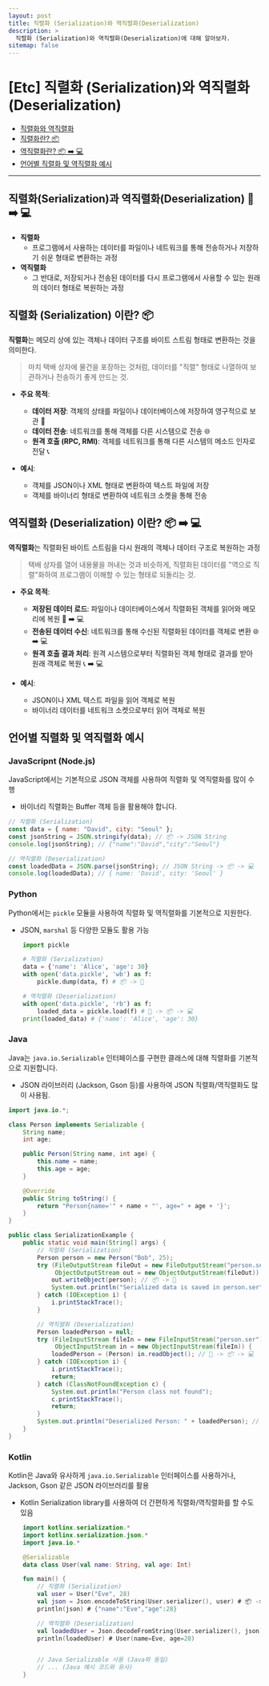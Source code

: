 ```yaml
---
layout: post
title: 직렬화 (Serialization)와 역직렬화(Deserialization)
description: >
  직렬화 (Serialization)와 역직렬화(Deserialization)에 대해 알아보자.
sitemap: false
---
```


# [Etc] 직렬화 (Serialization)와 역직렬화(Deserialization)

- [직렬화와 역직렬화](#직렬화serialization과-역직렬화deserialization--️-)
- [직렬화란? 📦](#직렬화-serialization-이란-)
- [역직렬화란? 📦 ➡️ 💻](#역직렬화-deserialization-이란--️-)
- [언어별 직렬화 및 역직렬화 예시](#언어별-직렬화-및-역직렬화-예시)

---

## 직렬화(Serialization)과 역직렬화(Deserialization) 💾 ➡️ 💻

- **직렬화**
  - 프로그램에서 사용하는 데이터를 파일이나 네트워크를 통해 전송하거나 저장하기 쉬운 형태로 변환하는 과정
- **역직렬화**
  - 그 반대로, 저장되거나 전송된 데이터를 다시 프로그램에서 사용할 수 있는 원래의 데이터 형태로 복원하는 과정

## 직렬화 (Serialization) 이란? 📦

**직렬화**는 메모리 상에 있는 객체나 데이터 구조를 바이트 스트림 형태로 변환하는 것을 의미한다.

> 마치 택배 상자에 물건을 포장하는 것처럼, 데이터를 "직렬" 형태로 나열하여 보관하거나 전송하기 좋게 만드는 것.

- **주요 목적**:

  - **데이터 저장**: 객체의 상태를 파일이나 데이터베이스에 저장하여 영구적으로 보관 💾
  - **데이터 전송**: 네트워크를 통해 객체를 다른 시스템으로 전송 🌐
  - **원격 호출 (RPC, RMI)**: 객체를 네트워크를 통해 다른 시스템의 메소드 인자로 전달 📞

- **예시**:
  - 객체를 JSON이나 XML 형태로 변환하여 텍스트 파일에 저장
  - 객체를 바이너리 형태로 변환하여 네트워크 소켓을 통해 전송

## 역직렬화 (Deserialization) 이란? 📦 ➡️ 💻

**역직렬화**는 직렬화된 바이트 스트림을 다시 원래의 객체나 데이터 구조로 복원하는 과정

> 택배 상자를 열어 내용물을 꺼내는 것과 비슷하게, 직렬화된 데이터를 "역으로 직렬"화하여 프로그램이 이해할 수 있는 형태로 되돌리는 것.

- **주요 목적**:

  - **저장된 데이터 로드**: 파일이나 데이터베이스에서 직렬화된 객체를 읽어와 메모리에 복원 💾 ➡️ 💻
  - **전송된 데이터 수신**: 네트워크를 통해 수신된 직렬화된 데이터를 객체로 변환 🌐 ➡️ 💻
  - **원격 호출 결과 처리**: 원격 시스템으로부터 직렬화된 객체 형태로 결과를 받아 원래 객체로 복원 📞 ➡️ 💻

- **예시**:
  - JSON이나 XML 텍스트 파일을 읽어 객체로 복원
  - 바이너리 데이터를 네트워크 소켓으로부터 읽어 객체로 복원

## 언어별 직렬화 및 역직렬화 예시

### JavaScripnt (Node.js)

JavaScript에서는 기본적으로 JSON 객체를 사용하여 직렬화 및 역직렬화를 많이 수행

- 바이너리 직렬화는 Buffer 객체 등을 활용해야 합니다.

```javascript
// 직렬화 (Serialization)
const data = { name: "David", city: "Seoul" };
const jsonString = JSON.stringify(data); // 📦 -> JSON String
console.log(jsonString); // {"name":"David","city":"Seoul"}

// 역직렬화 (Deserialization)
const loadedData = JSON.parse(jsonString); // JSON String -> 📦 -> 💻
console.log(loadedData); // { name: 'David', city: 'Seoul' }
```

### Python

Python에서는 `pickle` 모듈을 사용하여 직렬화 및 역직렬화를 기본적으로 지원한다.

- JSON, `marshal` 등 다양한 모듈도 활용 가능

```python
    import pickle

    # 직렬화 (Serialization)
    data = {'name': 'Alice', 'age': 30}
    with open('data.pickle', 'wb') as f:
        pickle.dump(data, f) # 📦 -> 💾

    # 역직렬화 (Deserialization)
    with open('data.pickle', 'rb') as f:
        loaded_data = pickle.load(f) # 💾 -> 📦 -> 💻
    print(loaded_data) # {'name': 'Alice', 'age': 30}
```

### Java

Java는 `java.io.Serializable` 인터페이스를 구현한 클래스에 대해 직렬화를 기본적으로 지원합니다.

- JSON 라이브러리 (Jackson, Gson 등)를 사용하여 JSON 직렬화/역직렬화도 많이 사용됨.

```java
import java.io.*;

class Person implements Serializable {
    String name;
    int age;

    public Person(String name, int age) {
        this.name = name;
        this.age = age;
    }

    @Override
    public String toString() {
        return "Person{name='" + name + "', age=" + age + '}';
    }
}

public class SerializationExample {
    public static void main(String[] args) {
        // 직렬화 (Serialization)
        Person person = new Person("Bob", 25);
        try (FileOutputStream fileOut = new FileOutputStream("person.ser");
             ObjectOutputStream out = new ObjectOutputStream(fileOut)) {
            out.writeObject(person); // 📦 -> 💾
            System.out.println("Serialized data is saved in person.ser");
        } catch (IOException i) {
            i.printStackTrace();
        }

        // 역직렬화 (Deserialization)
        Person loadedPerson = null;
        try (FileInputStream fileIn = new FileInputStream("person.ser");
             ObjectInputStream in = new ObjectInputStream(fileIn)) {
            loadedPerson = (Person) in.readObject(); // 💾 -> 📦 -> 💻
        } catch (IOException i) {
            i.printStackTrace();
            return;
        } catch (ClassNotFoundException c) {
            System.out.println("Person class not found");
            c.printStackTrace();
            return;
        }
        System.out.println("Deserialized Person: " + loadedPerson); // Deserialized Person: Person{name='Bob', age=25}
    }
}
```

### Kotlin

Kotlin은 Java와 유사하게 `java.io.Serializable` 인터페이스를 사용하거나, Jackson, Gson 같은 JSON 라이브러리를 활용

- Kotlin Serialization library를 사용하여 더 간편하게 직렬화/역직렬화를 할 수도 있음

```kotlin
    import kotlinx.serialization.*
    import kotlinx.serialization.json.*
    import java.io.*

    @Serializable
    data class User(val name: String, val age: Int)

    fun main() {
        // 직렬화 (Serialization)
        val user = User("Eve", 28)
        val json = Json.encodeToString(User.serializer(), user) # 📦 -> JSON String
        println(json) # {"name":"Eve","age":28}

        // 역직렬화 (Deserialization)
        val loadedUser = Json.decodeFromString(User.serializer(), json) # JSON String -> 📦 -> 💻
        println(loadedUser) # User(name=Eve, age=28)


        // Java Serializable 사용 (Java와 동일)
        // ... (Java 예시 코드와 유사)
    }
```

